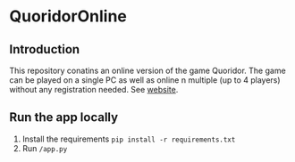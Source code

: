 # QuoridorOnline

## Introduction

This repository conatins an online version of the game Quoridor.
The game can be played on a single PC as well as online n multiple (up to 4 players) without any registration needed.
See [website](https://quoridoronline.pythonanywhere.com/).


## Run the app locally

1. Install the requirements `pip install -r requirements.txt`
2. Run `/app.py`
